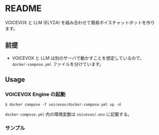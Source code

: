 # README
VOICEVOX と LLM (ELYZA) を組み合わせて簡易ボイスチャットボットを作ります。

## 前提
- VOICEVOX と LLM は別のサーバで動かすことを想定しているので、`docker-compose.yml` ファイルを分けています。


## Usage
### VOICEVOX Engine の起動

```
$ docker compose -f voicevox/docker-compose.yml up -d
```

`docker-compose.yml` 内の環境変数は `voicevox/.env` に記載する。

### サンプル
